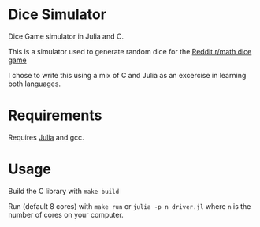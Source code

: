 # Dice Simulator
Dice Game simulator in Julia and C.

This is a simulator used to generate random dice for the [Reddit r/math dice game](https://www.reddit.com/r/math/comments/3eytm1/nontransitive_dice_an_rmath_conpetition/)

I chose to write this using a mix of C and Julia as an excercise in learning both languages.

# Requirements

Requires [Julia](http://julialang.org/) and gcc.

# Usage

Build the C library with `make build`

Run (default 8 cores) with `make run` or `julia -p n driver.jl` where `n` is the number of cores on your computer.
